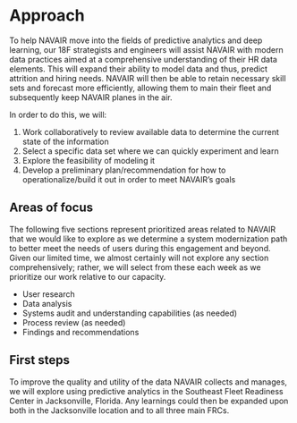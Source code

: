 # Approach

To help NAVAIR move into the fields of predictive analytics and deep learning, our 18F strategists and engineers will assist NAVAIR with modern data practices aimed at a comprehensive understanding of their HR data elements. This will expand their ability to model data and thus, predict attrition and hiring needs. NAVAIR will then be able to retain necessary skill sets and forecast more efficiently, allowing them to main their fleet and subsequently keep NAVAIR planes in the air. 

In order to do this, we will:
1. Work collaboratively to review available data to determine the current state of the information
2. Select a specific data set where we can quickly experiment and learn
3. Explore the feasibility of modeling it
4. Develop a preliminary plan/recommendation for how to operationalize/build it out in order to meet NAVAIR’s goals


## Areas of focus

The following five sections represent prioritized areas related to NAVAIR that we would like to explore as we determine a system modernization path to better meet the needs of users during this engagement and beyond. 
Given our limited time, we almost certainly will not explore any section comprehensively; rather, we will select from these each week as we prioritize our work relative to our capacity.
 - User research
 - Data analysis
 - Systems audit and understanding capabilities (as needed)
 - Process review (as needed)
 - Findings and recommendations


## First steps

To improve the quality and utility of the data NAVAIR collects and manages, we will explore using predictive analytics in the Southeast Fleet Readiness Center in Jacksonville, Florida. Any learnings could then be expanded upon both in the Jacksonville location and to all three main FRCs.
